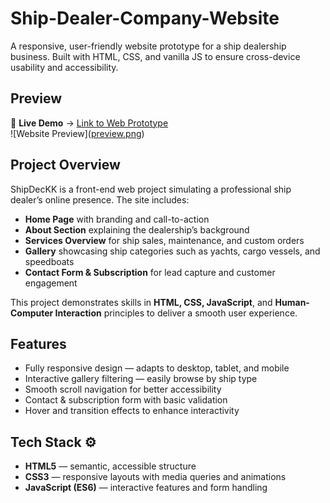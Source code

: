 # Ship-Dealer-Company-Website
A responsive, user-friendly website prototype for a ship dealership business. Built with HTML, CSS, and vanilla JS to ensure cross-device usability and accessibility.

## Preview
🔗 **Live Demo** → [Link to Web Prototype](https://shipdeckkbyfel.netlify.app)  
![Website Preview]([preview.png](https://raw.githubusercontent.com/feliciadrey/Ship-Dealer-Company-Website/main/preview.png
))

## Project Overview
ShipDecKK is a front-end web project simulating a professional ship dealer’s online presence. The site includes:
- **Home Page** with branding and call-to-action
- **About Section** explaining the dealership’s background
- **Services Overview** for ship sales, maintenance, and custom orders
- **Gallery** showcasing ship categories such as yachts, cargo vessels, and speedboats
- **Contact Form & Subscription** for lead capture and customer engagement

This project demonstrates skills in **HTML, CSS, JavaScript**, and **Human-Computer Interaction** principles to deliver a smooth user experience.

## Features
- Fully responsive design — adapts to desktop, tablet, and mobile
- Interactive gallery filtering — easily browse by ship type
- Smooth scroll navigation for better accessibility
- Contact & subscription form with basic validation
- Hover and transition effects to enhance interactivity

## Tech Stack ⚙️
- **HTML5** — semantic, accessible structure
- **CSS3** — responsive layouts with media queries and animations
- **JavaScript (ES6)** — interactive features and form handling
